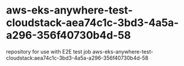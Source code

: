 # aws-eks-anywhere-test-cloudstack-aea74c1c-3bd3-4a5a-a296-356f40730b4d-58
repository for use with E2E test job aws-eks-anywhere-test-cloudstack:aea74c1c-3bd3-4a5a-a296-356f40730b4d-58
